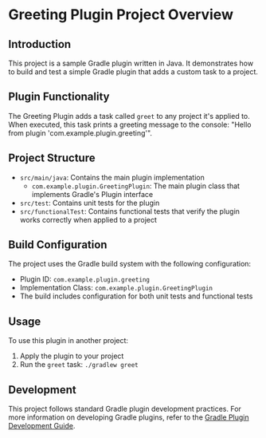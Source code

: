 # Greeting Plugin Project Overview

## Introduction
This project is a sample Gradle plugin written in Java. It demonstrates how to build and test a simple Gradle plugin that adds a custom task to a project.

## Plugin Functionality
The Greeting Plugin adds a task called `greet` to any project it's applied to. When executed, this task prints a greeting message to the console: "Hello from plugin 'com.example.plugin.greeting'".

## Project Structure
- `src/main/java`: Contains the main plugin implementation
  - `com.example.plugin.GreetingPlugin`: The main plugin class that implements Gradle's Plugin interface
- `src/test`: Contains unit tests for the plugin
- `src/functionalTest`: Contains functional tests that verify the plugin works correctly when applied to a project

## Build Configuration
The project uses the Gradle build system with the following configuration:
- Plugin ID: `com.example.plugin.greeting`
- Implementation Class: `com.example.plugin.GreetingPlugin`
- The build includes configuration for both unit tests and functional tests

## Usage
To use this plugin in another project:
1. Apply the plugin to your project
2. Run the `greet` task: `./gradlew greet`

## Development
This project follows standard Gradle plugin development practices. For more information on developing Gradle plugins, refer to the [Gradle Plugin Development Guide](https://gradle.org/guides/?q=Plugin%20Development).